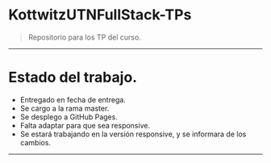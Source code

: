
# KottwitzUTNFullStack-TPs

> Repositorio para los TP del curso.
---
# Estado del trabajo.

-  Entregado en fecha de entrega.
-  Se cargo a la rama master.
-  Se desplego a GitHub Pages.
-  Falta adaptar para que sea responsive.
-  Se estará trabajando en la versión responsive, y se informara de los cambios.

---



